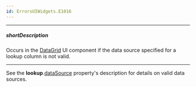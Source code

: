 ```yaml
---
id: ErrorsUIWidgets.E1016
---
```

---
##### shortDescription
Occurs in the [DataGrid](/api-reference/10%20UI%20Widgets/dxDataGrid '/Documentation/ApiReference/UI_Components/dxDataGrid/') UI component if the data source specified for a lookup column is not valid.

---
See the **lookup**.[dataSource](/api-reference/_hidden/GridBaseColumn/lookup/dataSource.md '/Documentation/ApiReference/UI_Components/dxDataGrid/Configuration/columns/lookup/#dataSource') property's description for details on valid data sources.